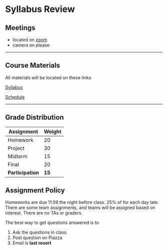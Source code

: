 # Syllabus Review

## Meetings

- located on [zoom](https://zoom.us/j/95870176978?pwd=emdyT3gvWmc5a2lmNk9yRDArUkNJUT09)
- camera on please

---

## Course Materials

All materials will be located on these links

[Syllabus](https://www.csee.umbc.edu/courses/graduate/679/spring2021/index.html)

[Schedule](https://www.csee.umbc.edu/courses/graduate/679/spring2021/index.html)

---

## Grade Distribution

|Assignment|Weight|
|---|---|
|Homework|20|
|Project|30|
|Midterm|15|
|Final|20|
|__Participation__|__15__|

## Assignment Policy

Homeworks are due 11:59 the night before class.
25% of for each day late. There are some team assignments, and teams will be assigned based on interest. There are no TAs or graders.

The best way to get questions answered is to

1. Ask the questions in class
2. Post question on Piazza
3. Email is **last resort**



